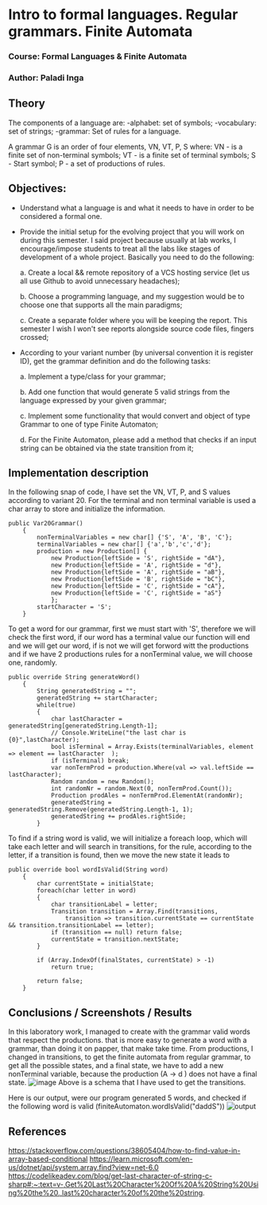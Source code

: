 # Intro to formal languages. Regular grammars. Finite Automata

### Course: Formal Languages & Finite Automata
### Author: Paladi Inga

## Theory

The components of a language are:
  -alphabet: set of symbols;
  -vocabulary: set of strings;
  -grammar: Set of rules for a language.
  
A grammar G is an order of four elements, VN, VT, P, S where:
  VN - is a finite set of non-terminal symbols;
  VT - is a finite set of terminal symbols;
  S - Start symbol;
  P - a set of productions of rules.



## Objectives:
* Understand what a language is and what it needs to have in order to be considered a formal one.

* Provide the initial setup for the evolving project that you will work on during this semester. I said project because usually at lab works, I encourage/impose students to treat all the labs like stages of development of a whole project. Basically you need to do the following:

    a. Create a local && remote repository of a VCS hosting service (let us all use Github to avoid unnecessary headaches);

    b. Choose a programming language, and my suggestion would be to choose one that supports all the main paradigms;

    c. Create a separate folder where you will be keeping the report. This semester I wish I won't see reports alongside source code files, fingers crossed;

* According to your variant number (by universal convention it is register ID), get the grammar definition and do the following tasks:

    a. Implement a type/class for your grammar;

    b. Add one function that would generate 5 valid strings from the language expressed by your given grammar;

    c. Implement some functionality that would convert and object of type Grammar to one of type Finite Automaton;
    
    d. For the Finite Automaton, please add a method that checks if an input string can be obtained via the state transition from it;




## Implementation description
 In the following snap of code, I have set the VN, VT, P, and S values according to variant 20. 
 For the terminal and non terminal variable is used a char array to store and initialize the information.
```
public Var20Grammar()
    {
        nonTerminalVariables = new char[] {'S', 'A', 'B', 'C'};
        terminalVariables = new char[] {'a','b','c','d'};
        production = new Production[] {
            new Production{leftSide = 'S', rightSide = "dA"},
            new Production{leftSide = 'A', rightSide = "d"},
            new Production{leftSide = 'A', rightSide = "aB"},
            new Production{leftSide = 'B', rightSide = "bC"},
            new Production{leftSide = 'C', rightSide = "cA"},
            new Production{leftSide = 'C', rightSide = "aS"}
            };
        startCharacter = 'S';
    }
```
To get a word for our grammar, first we must start with 'S', therefore we will check the first word, if our word has a terminal value our function will end
and we will get our word, if is not we will get forword witt the productions and if we have 2 productions rules for a nonTerminal value, we will choose
one, randomly.
```
public override String generateWord()
    {
        String generatedString = "";
        generatedString += startCharacter;
        while(true)
        {
            char lastCharacter = generatedString[generatedString.Length-1];
            // Console.WriteLine("the last char is {0}",lastCharacter);
            bool isTerminal = Array.Exists(terminalVariables, element => element == lastCharacter  );
            if (isTerminal) break;
            var nonTermProd = production.Where(val => val.leftSide == lastCharacter);
            Random random = new Random();
            int randomNr = random.Next(0, nonTermProd.Count());
            Production prodAles = nonTermProd.ElementAt(randomNr);
            generatedString = generatedString.Remove(generatedString.Length-1, 1);
            generatedString += prodAles.rightSide;
        }
```
To find if a string word is valid, we will initialize a foreach loop, which will take each letter and will search in transitions, for the rule, according to the letter, if a transition is found, then we move the new state it leads to
```
public override bool wordIsValid(String word)
    {
        char currentState = initialState;
        foreach(char letter in word)
        {
            char transitionLabel = letter;
            Transition transition = Array.Find(transitions,
                transition => transition.currentState == currentState && transition.transitionLabel == letter);
            if (transition == null) return false;
            currentState = transition.nextState;
        }

        if (Array.IndexOf(finalStates, currentState) > -1)
            return true;

        return false;
    }
```
## Conclusions / Screenshots / Results
In this laboratory work, I managed to create with the grammar valid words that respect the productions. that is more easy to generate a word 
with a grammar, than doing it on papper, that make take time.
From productions, I changed in transitions, to get the finite automata from regular grammar, to get all the possible states, and a final state, we have to add a new nonTerminal variable, because the production (A → d ) does not have a final state.
![image](https://user-images.githubusercontent.com/89548044/218764040-63a463b4-99da-4f9f-8421-82b5290c6e78.png)
Above is a schema that I have used to get the transitions.

Here is our output, were our program generated 5 words, and checked  if the following word is valid (finiteAutomaton.wordIsValid("daddS"))
![output](https://user-images.githubusercontent.com/89548044/218758626-a27bd2c6-ed7a-4551-8823-8e5ff4b57351.png)

## References
https://stackoverflow.com/questions/38605404/how-to-find-value-in-array-based-conditional
https://learn.microsoft.com/en-us/dotnet/api/system.array.find?view=net-6.0
https://codelikeadev.com/blog/get-last-character-of-string-c-sharp#:~:text=v-,Get%20Last%20Character%20Of%20A%20String%20Using%20the%20.,last%20character%20of%20the%20string.

















